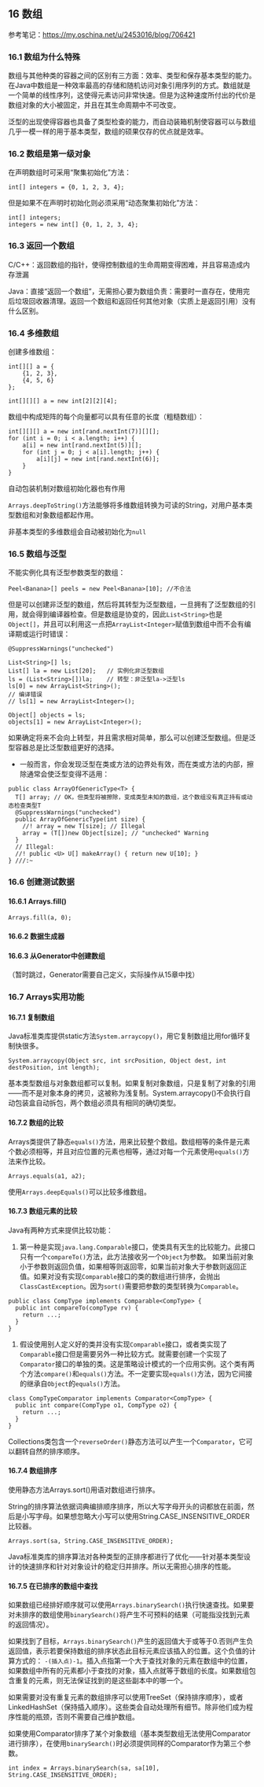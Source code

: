 ## 16 数组

参考笔记：https://my.oschina.net/u/2453016/blog/706421

### 16.1 数组为什么特殊
数组与其他种类的容器之间的区别有三方面：效率、类型和保存基本类型的能力。在Java中数组是一种效率最高的存储和随机访问对象引用序列的方式。数组就是一个简单的线性序列，这使得元素访问非常快速。但是为这种速度所付出的代价是数组对象的大小被固定，并且在其生命周期中不可改变。

泛型的出现使得容器也具备了类型检查的能力，而自动装箱机制使容器可以与数组几乎一模一样的用于基本类型，数组的硕果仅存的优点就是效率。

### 16.2 数组是第一级对象
在声明数组时可采用“聚集初始化”方法：
```
int[] integers = {0, 1, 2, 3, 4};
```
但是如果不在声明时初始化则必须采用“动态聚集初始化”方法：
```
int[] integers;
integers = new int[] {0, 1, 2, 3, 4};
```

### 16.3 返回一个数组
C/C++：返回数组的指针，使得控制数组的生命周期变得困难，并且容易造成内存泄漏

Java：直接“返回一个数组”，无需担心要为数组负责：需要时一直存在，使用完后垃圾回收器清理。返回一个数组和返回任何其他对象（实质上是返回引用）没有什么区别。

### 16.4 多维数组
创建多维数组：
```
int[][] a = {
    {1, 2, 3},
    {4, 5, 6}
};
```

```
int[][][] a = new int[2][2][4];
```

数组中构成矩阵的每个向量都可以具有任意的长度（粗糙数组）：
```
int[][][] a = new int[rand.nextInt(7)][][];
for (int i = 0; i < a.length; i++) {
    a[i] = new int[rand.nextInt(5)][];
    for (int j = 0; j < a[i].length; j++) {
        a[i][j] = new int[rand.nextInt(6)];
    }
}
```

自动包装机制对数组初始化器也有作用

``Arrays.deepToString()``方法能够将多维数组转换为可读的String，对用户基本类型数组和对象数组都起作用。

非基本类型的多维数组会自动被初始化为``null``

### 16.5 数组与泛型
不能实例化具有泛型参数类型的数组：
```
Peel<Banana>[] peels = new Peel<Banana>[10]; //不合法
```

但是可以创建非泛型的数组，然后将其转型为泛型数组，一旦拥有了泛型数组的引用，就会得到编译器检查。但是数组是协变的，因此``List<String>``也是``Object[]``，并且可以利用这一点把``ArrayList<Integer>``赋值到数组中而不会有编译期或运行时错误：
```
@SuppressWarnings("unchecked")
```

```
List<String>[] ls;
List[] la = new List[20];   // 实例化非泛型数组
ls = (List<String>[])la;    // 转型：非泛型la->泛型ls
ls[0] = new ArrayList<String>();
// 编译错误
// ls[1] = new ArrayList<Integer>();

Object[] objects = ls;
objects[1] = new ArrayList<Integer>();
```
如果确定将来不会向上转型，并且需求相对简单，那么可以创建泛型数组。但是泛型容器总是比泛型数组更好的选择。

* 一般而言，你会发现泛型在类或方法的边界处有效，而在类或方法的内部，擦除通常会使泛型变得不适用：
```
public class ArrayOfGenericType<T> {
  T[] array; // OK，但类型将被擦除，变成类型未知的数组，这个数组没有真正持有或动态检查类型T
  @SuppressWarnings("unchecked")
  public ArrayOfGenericType(int size) {
    //! array = new T[size]; // Illegal
    array = (T[])new Object[size]; // "unchecked" Warning
  }
  // Illegal:
  //! public <U> U[] makeArray() { return new U[10]; }
} ///:~
```

### 16.6 创建测试数据
#### 16.6.1 Arrays.fill()
``Arrays.fill(a, 0);``

#### 16.6.2 数据生成器
#### 16.6.3 从Generator中创建数组

（暂时跳过，Generator需要自己定义，实际操作从15章中找）

### 16.7 Arrays实用功能
#### 16.7.1 复制数组
Java标准类库提供static方法``System.arraycopy()``，用它复制数组比用for循环复制快很多。
```
System.arraycopy(Object src, int srcPosition, Object dest, int destPosition, int length);
```
基本类型数组与对象数组都可以复制。如果复制对象数组，只是复制了对象的引用——而不是对象本身的拷贝，这被称为浅复制。System.arraycopy()不会执行自动包装盒自动拆包，两个数组必须具有相同的确切类型。

#### 16.7.2 数组的比较
Arrays类提供了静态``equals()``方法，用来比较整个数组。数组相等的条件是元素个数必须相等，并且对应位置的元素也相等，通过对每一个元素使用``equals()``方法来作比较。
```
Arrays.equals(a1, a2);
```
使用``Arrays.deepEquals()``可以比较多维数组。

#### 16.7.3 数组元素的比较
Java有两种方式来提供比较功能：
1. 第一种是实现``java.lang.Comparable``接口，使类具有天生的比较能力。此接口只有一个``compareTo()``方法，此方法接收另一个``Object``为参数。
如果当前对象小于参数则返回负值，如果相等则返回零，如果当前对象大于参数则返回正值。如果对没有实现``Comparable``接口的类的数组进行排序，会抛出``ClassCastException``。因为``sort()``需要把参数的类型转换为``Comparable``。
```
public class CompType implements Comparable<CompType> {
  public int compareTo(compType rv) {
    return ...;
  }
}
```

1. 假设使用别人定义好的类并没有实现``Comparable``接口，或者类实现了``Comparable``接口但是需要另外一种比较方式。就需要创建一个实现了``Comparator``接口的单独的类。这是策略设计模式的一个应用实例。这个类有两个方法``compare()``和``equals()``方法。不一定要实现``equals()``方法，因为它间接的继承自``Object``的``equals()``方法。

```
class CompTypeComparator implements Comparator<CompType> {
  public int compare(CompType o1, CompType o2) {
    return ...;
  }
}
```

Collections类包含一个``reverseOrder()``静态方法可以产生一个``Comparator``，它可以翻转自然的排序顺序。


#### 16.7.4 数组排序
使用静态方法Arrays.sort()用语对数组进行排序。

String的排序算法依据词典编排顺序排序，所以大写字母开头的词都放在前面，然后是小写字母。如果想忽略大小写可以使用String.CASE_INSENSITIVE_ORDER比较器。
```
Arrays.sort(sa, String.CASE_INSENSITIVE_ORDER);
```

Java标准类库的排序算法对各种类型的正排序都进行了优化——针对基本类型设计的快速排序和针对对象设计的稳定归并排序。所以无需担心排序的性能。

#### 16.7.5 在已排序的数组中查找
如果数组已经排好顺序就可以使用``Arrays.binarySearch()``执行快速查找。如果要对未排序的数组使用``binarySearch()``将产生不可预料的结果（可能指没找到元素的返回情况）。

如果找到了目标，``Arrays.binarySearch()``产生的返回值大于或等于0.否则产生负返回值，表示若要保持数组的排序状态此目标元素应该插入的位置。这个负值的计算方式的： ``-(插入点)-1``。插入点指第一个大于查找对象的元素在数组中的位置，如果数组中所有的元素都小于查找的对象，插入点就等于数组的长度。如果数组包含重复的元素，则无法保证找到的是这些副本中的哪一个。

如果需要对没有重复元素的数组排序可以使用TreeSet（保持排序顺序），或者LinkedHashSet（保持插入顺序）。这些类会自动处理所有细节。除非他们成为程序性能的瓶颈，否则不需要自己维护数组。

如果使用Comparator排序了某个对象数组（基本类型数组无法使用Comparator进行排序），在使用``binarySearch()``时必须提供同样的Comparator作为第三个参数。
```
int index = Arrays.binarySearch(sa, sa[10], String.CASE_INSENSITIVE_ORDER);
```



